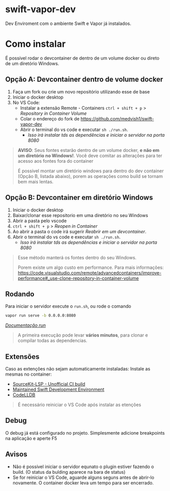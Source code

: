 # swift-vapor-dev
Dev Enviroment com o ambiente Swift e Vapor já instalados.

# Como instalar
É possível rodar o devcontainer de dentro de um volume docker ou direto de um diretório Windows.

## Opção A: Devcontainer dentro de volume docker
1. Faça um fork ou crie um novo repositório utilizando esse de base
2. Iniciar o docker desktop
3. No VS Code:
   - Instalar a extensão Remote - Containers
`ctrl + shift + p` > _Repository in Container Volume_
   - Colar o endereço do fork de https://github.com/medvish1/swift-vapor-dev
   - Abrir o terminal do vs code e executar `sh ./run.sh`. 
     - _Isso irá instalar tds as dependências e iniciar o servidor na porta 8080_

> **AVISO**: Seus fontes estarão dentro de um volume docker, __e não em um diretório no Windows!__. Você deve comitar as alterações para ter acesso aos fontes fora do container
> 
> É possível montar um diretório windows para dentro do dev container (Opção B, listada abaixo), porem as operações como build se tornam bem mais lentas.

## Opção B: Devcontainer em diretório Windows
1. Iniciar o docker desktop
2. Baixar/clonar esse repositorio em uma diretório no seu Windows
3. Abrir a pasta pelo vscode
4. `ctrl + shift + p` > _Reopen in Container_
4. Ao abrir a pasta o code irá sugerir _Reabrir em um devcontainer_.
5. Abrir o terminal do vs code e executar `sh ./run.sh`. 
   - _Isso irá instalar tds as dependências e iniciar o servidor na porta 8080_

> Esse método manterá os fontes dentro do seu Windows.
>
> Porem existe um algo custo em performance. Para mais informações:
> https://code.visualstudio.com/remote/advancedcontainers/improve-performance#_use-clone-repository-in-container-volume


## Rodando
Para iniciar o servidor execute o  `run.sh`, ou rode o comando
```bash
vapor run serve -b 0.0.0.0:8080
```
_[Documentação run](https://docs.vapor.codes/4.0/server/#serve-command)_

> A primeira execução pode levar **vários minutos**, para clonar e compilar todas as dependencias.


## Extensões

Caso as extenções não sejam automaticamente instaladas:
Instale as mesmas no container:
- [SourceKit-LSP - Unofficial CI build](https://marketplace.visualstudio.com/items?itemName=pvasek.sourcekit-lsp--dev-unofficial)
- [Maintained Swift Development Environment](https://marketplace.visualstudio.com/items?itemName=vknabel.vscode-swift-development-environment)
- [CodeLLDB](https://marketplace.visualstudio.com/items?itemName=vadimcn.vscode-lldb)

> É necessário reiniciar o VS Code após instalar as etenções

## Debug

O debug já está configurado no projeto. Simplesmente adicione breakpoints na aplicação e aperte F5

## Avisos

- Não é possível iniciar o servidor equnato o plugin estiver fazendo o build. (O status da bulding aparece na bara de status)
- Se for reiniciar o VS Code, aguarde alguns seguns antes de abrir-lo novamente. O container docker leva um tempo para ser encerrado.

